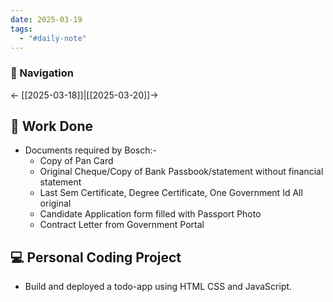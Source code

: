 ```yaml
---
date: 2025-03-19
tags:
  - "#daily-note"
---
```


### 📌 Navigation  
← [[2025-03-18]]|[[2025-03-20]]→ 

## 🏢 Work Done
- Documents required by Bosch:-
	- Copy of Pan Card
	- Original Cheque/Copy of Bank Passbook/statement without financial statement
	- Last Sem Certificate, Degree Certificate, One Government Id All original
	- Candidate Application form filled with Passport Photo
	- Contract Letter from Government Portal


## 💻 Personal Coding Project
- Build and deployed a todo-app using HTML CSS and JavaScript.


